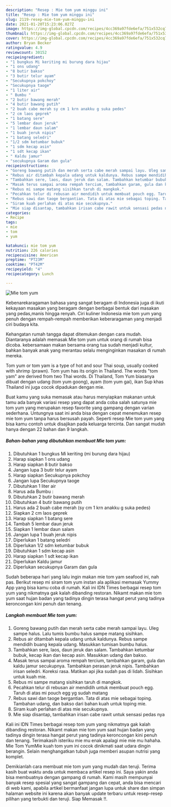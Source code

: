 ```yaml
---
description: "Resep : Mie tom yum minggu ini"
title: "Resep : Mie tom yum minggu ini"
slug: 2119-resep-mie-tom-yum-minggu-ini
date: 2021-01-20T15:23:06.027Z
image: https://img-global.cpcdn.com/recipes/4cc369a97fde6efa/751x532cq70/mie-tom-yum-foto-resep-utama.jpg
thumbnail: https://img-global.cpcdn.com/recipes/4cc369a97fde6efa/751x532cq70/mie-tom-yum-foto-resep-utama.jpg
cover: https://img-global.cpcdn.com/recipes/4cc369a97fde6efa/751x532cq70/mie-tom-yum-foto-resep-utama.jpg
author: Bryan Becker
ratingvalue: 4.9
reviewcount: 30152
recipeingredient:
- "1 bungkus Mi keriting mi burung dara hijau"
- "1 ons udang"
- "8 butir bakso"
- "3 butir telur ayam"
- "Secukupnya pokchoy"
- "Secukupnya taoge"
- "1 liter air"
- " Bumbu "
- "2 butir bawang merah"
- "4 butir bawang putih"
- "2 buah cabe merah sy cm 1 krn anakku g suka pedes"
- "2 cm laos geprek"
- "1 batang sere"
- "5 lembar daun jeruk"
- "1 lembar daun salam"
- "1 buah jeruk nipis"
- "1 batang seledri"
- "1/2 sdm ketumbar bubuk"
- "1 sdm kecap asin"
- "1 sdt kecap ikan"
- " Kaldu jamur"
- "secukupnya Garam dan gula"
recipeinstructions:
- "Goreng bawang putih dan merah serta cabe merah sampai layu. Uleg sampe halus. Lalu tumis bumbu halus sampe matang sisihkan."
- "Rebus air ditambah kepala udang untuk kaldunya. Rebus sampe mendidih buang kepala udang. Masukkan tumisan bumbu halus."
- "Tambahkan sere, laos, daun jeruk dan salam. Tambahkan ketumbar bubuk, kecap ikan dan kecap asin. Masukkan udang dan bakso."
- "Masak terus sampai aroma rempah tercium, tambahkan garam, gula dan kaldu jamur secukupnya. Tambahkan perasan jeruk nipis. Tambahkan irisan seledri. Koreksi rasa. Matikan api jika sudah pas di lidah. Sisihkan untuk kuah mie."
- "Rebus mi sampe matang sisihkan taruh di mangkok."
- "Pecahkan telur di rebusan air mendidih untuk membuat pouch egg. Taruh di atas mi pouch egg yg sudah matang"
- "Rebus sawi dan taoge bergantian. Tata di atas mie sebagai toping. Tambahan udang, dan bakso dari bahan kuah untuk toping mie."
- "Siram kuah perlahan di atas mie secukupnya."
- "Mie siap disantap, tambahkan irisan cabe rawit untuk sensasi pedas nya"
categories:
- Recipe
tags:
- mie
- tom
- yum

katakunci: mie tom yum 
nutrition: 226 calories
recipecuisine: American
preptime: "PT23M"
cooktime: "PT42M"
recipeyield: "4"
recipecategory: Lunch

---
```



![Mie tom yum](https://img-global.cpcdn.com/recipes/4cc369a97fde6efa/751x532cq70/mie-tom-yum-foto-resep-utama.jpg)

Kebenarekaragaman bahasa yang sangat beragam di Indonesia juga di ikuti kekayaan masakan yang beragam dengan berbagai bentuk dari masakan yang pedas,manis hingga renyah. Ciri kuliner Indonesia mie tom yum yang penuh dengan rempah-rempah memberikan keberaragaman yang menjadi ciri budaya kita.


Kehangatan rumah tangga dapat ditemukan dengan cara mudah. Diantaranya adalah memasak Mie tom yum untuk orang di rumah bisa dicoba. kebersamaan makan bersama orang tua sudah menjadi kultur, bahkan banyak anak yang merantau selalu menginginkan masakan di rumah mereka.

Tom yum or tom yam is a type of hot and sour Thai soup, usually cooked with shrimp (prawn). Tom yum has its origin in Thailand. The words &#34;tom yam&#34; are derived from two Thai words. Di Thailand, Tom Yum biasanya dibuat dengan udang (tom yum goong), ayam (tom yum gai), ikan Sup khas Thailand ini juga cocok dipadukan dengan mie.

Buat kamu yang suka memasak atau harus menyiapkan makanan untuk tamu ada banyak variasi resep yang dapat anda coba salah satunya mie tom yum yang merupakan resep favorite yang gampang dengan varian sederhana. Untungnya saat ini anda bisa dengan cepat menemukan resep mie tom yum tanpa harus bersusah payah.
Seperti resep Mie tom yum yang bisa kamu contoh untuk disajikan pada keluarga tercinta. Dan sangat mudah hanya dengan 22 bahan dan 9 langkah.


<!--inarticleads1-->

##### Bahan-bahan yang dibutuhkan membuat Mie tom yum:

1. Dibutuhkan 1 bungkus Mi keriting (mi burung dara hijau)
1. Harap siapkan 1 ons udang
1. Harap siapkan 8 butir bakso
1. Jangan lupa 3 butir telur ayam
1. Harap siapkan Secukupnya pokchoy
1. Jangan lupa Secukupnya taoge
1. Dibutuhkan 1 liter air
1. Harus ada  Bumbu :
1. Dibutuhkan 2 butir bawang merah
1. Dibutuhkan 4 butir bawang putih
1. Harus ada 2 buah cabe merah (sy cm 1 krn anakku g suka pedes)
1. Siapkan 2 cm laos geprek
1. Harap siapkan 1 batang sere
1. Tambah 5 lembar daun jeruk
1. Siapkan 1 lembar daun salam
1. Jangan lupa 1 buah jeruk nipis
1. Diperlukan 1 batang seledri
1. Diperlukan 1/2 sdm ketumbar bubuk
1. Dibutuhkan 1 sdm kecap asin
1. Harap siapkan 1 sdt kecap ikan
1. Diperlukan  Kaldu jamur
1. Diperlukan secukupnya Garam dan gula


Sudah beberapa hari yang lalu ingin makan mie tom yam seafood ini, nah pas. Berikut resep mi siram tom yum instan ala aplikasi memasak Yummy App yang bisa kamu coba di rumah. Kali ini IDN Times berbagai resep tom yum yang nikmatnya gak kalah dibanding restoran. Nikamt makan mie tom yum saat hujan badan yang tadinya dingin terasa hangat perut yang tadinya keroncongan kini penuh dan tenang. 

<!--inarticleads2-->

##### Langkah membuat  Mie tom yum:

1. Goreng bawang putih dan merah serta cabe merah sampai layu. Uleg sampe halus. Lalu tumis bumbu halus sampe matang sisihkan.
1. Rebus air ditambah kepala udang untuk kaldunya. Rebus sampe mendidih buang kepala udang. Masukkan tumisan bumbu halus.
1. Tambahkan sere, laos, daun jeruk dan salam. Tambahkan ketumbar bubuk, kecap ikan dan kecap asin. Masukkan udang dan bakso.
1. Masak terus sampai aroma rempah tercium, tambahkan garam, gula dan kaldu jamur secukupnya. Tambahkan perasan jeruk nipis. Tambahkan irisan seledri. Koreksi rasa. Matikan api jika sudah pas di lidah. Sisihkan untuk kuah mie.
1. Rebus mi sampe matang sisihkan taruh di mangkok.
1. Pecahkan telur di rebusan air mendidih untuk membuat pouch egg. Taruh di atas mi pouch egg yg sudah matang
1. Rebus sawi dan taoge bergantian. Tata di atas mie sebagai toping. Tambahan udang, dan bakso dari bahan kuah untuk toping mie.
1. Siram kuah perlahan di atas mie secukupnya.
1. Mie siap disantap, tambahkan irisan cabe rawit untuk sensasi pedas nya


Kali ini IDN Times berbagai resep tom yum yang nikmatnya gak kalah dibanding restoran. Nikamt makan mie tom yum saat hujan badan yang tadinya dingin terasa hangat perut yang tadinya keroncongan kini penuh dan tenang. Terimakasih isteriku mie mu enak apalagi mie mie mu hahaha. Mie Tom YumMie kuah tom yum ini cocok dinikmati saat udara dingin berangin. Selain menghangatkan tubuh juga memberi asupan nutrisi yang komplet. 

Demikianlah cara membuat mie tom yum yang mudah dan teruji. Terima kasih buat waktu anda untuk membaca artikel resep ini. Saya yakin anda bisa membuatnya dengan gampang di rumah. Kami masih mempunyai banyak resep spesial yang sangat gampang dan cepat, anda bisa mencari di web kami, apabila artikel bermanfaat jangan lupa untuk share dan simpan halaman website ini karena akan banyak update terbaru untuk resep-resep pilihan yang terbukti dan teruji. Siap Memasak !!. 
